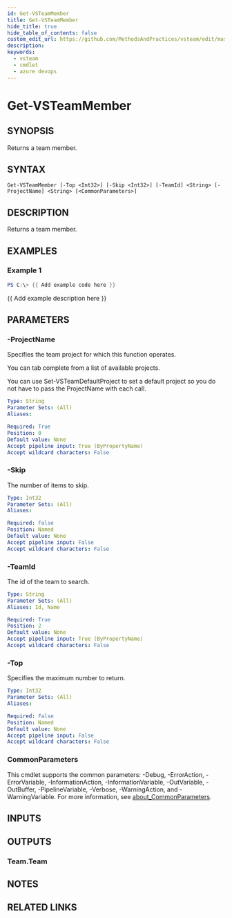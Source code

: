 ```yaml
---
id: Get-VSTeamMember
title: Get-VSTeamMember
hide_title: true
hide_table_of_contents: false
custom_edit_url: https://github.com/MethodsAndPractices/vsteam/edit/master/.docs/Get-VSTeamMember.md
description: 
keywords:
  - vsteam
  - cmdlet
  - azure devops
---
```


# Get-VSTeamMember

## SYNOPSIS
Returns a team member.

## SYNTAX

```
Get-VSTeamMember [-Top <Int32>] [-Skip <Int32>] [-TeamId] <String> [-ProjectName] <String> [<CommonParameters>]
```

## DESCRIPTION
Returns a team member.

## EXAMPLES

### Example 1
```powershell
PS C:\> {{ Add example code here }}
```

{{ Add example description here }}

## PARAMETERS

### -ProjectName
Specifies the team project for which this function operates.

You can tab complete from a list of available projects.

You can use Set-VSTeamDefaultProject to set a default project so you do not have to pass the ProjectName with each call.

```yaml
Type: String
Parameter Sets: (All)
Aliases:

Required: True
Position: 0
Default value: None
Accept pipeline input: True (ByPropertyName)
Accept wildcard characters: False
```

### -Skip
The number of items to skip.

```yaml
Type: Int32
Parameter Sets: (All)
Aliases:

Required: False
Position: Named
Default value: None
Accept pipeline input: False
Accept wildcard characters: False
```

### -TeamId
The id of the team to search.

```yaml
Type: String
Parameter Sets: (All)
Aliases: Id, Name

Required: True
Position: 2
Default value: None
Accept pipeline input: True (ByPropertyName)
Accept wildcard characters: False
```

### -Top
Specifies the maximum number to return.

```yaml
Type: Int32
Parameter Sets: (All)
Aliases:

Required: False
Position: Named
Default value: None
Accept pipeline input: False
Accept wildcard characters: False
```

### CommonParameters
This cmdlet supports the common parameters: -Debug, -ErrorAction, -ErrorVariable, -InformationAction, -InformationVariable, -OutVariable, -OutBuffer, -PipelineVariable, -Verbose, -WarningAction, and -WarningVariable. For more information, see [about_CommonParameters](http://go.microsoft.com/fwlink/?LinkID=113216).

## INPUTS

## OUTPUTS

### Team.Team
## NOTES

## RELATED LINKS

